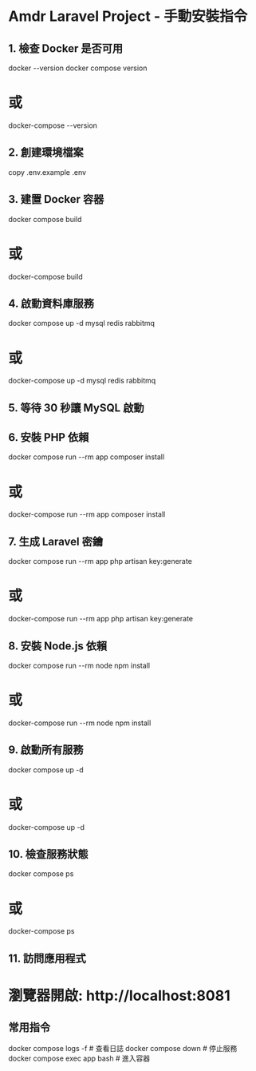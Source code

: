 # Amdr Laravel Project - 手動安裝指令

## 1. 檢查 Docker 是否可用
docker --version
docker compose version
# 或
docker-compose --version

## 2. 創建環境檔案
copy .env.example .env

## 3. 建置 Docker 容器
docker compose build
# 或
docker-compose build

## 4. 啟動資料庫服務
docker compose up -d mysql redis rabbitmq
# 或
docker-compose up -d mysql redis rabbitmq

## 5. 等待 30 秒讓 MySQL 啟動

## 6. 安裝 PHP 依賴
docker compose run --rm app composer install
# 或
docker-compose run --rm app composer install

## 7. 生成 Laravel 密鑰
docker compose run --rm app php artisan key:generate
# 或
docker-compose run --rm app php artisan key:generate

## 8. 安裝 Node.js 依賴
docker compose run --rm node npm install
# 或
docker-compose run --rm node npm install

## 9. 啟動所有服務
docker compose up -d
# 或
docker-compose up -d

## 10. 檢查服務狀態
docker compose ps
# 或
docker-compose ps

## 11. 訪問應用程式
# 瀏覽器開啟: http://localhost:8081

## 常用指令
docker compose logs -f           # 查看日誌
docker compose down             # 停止服務
docker compose exec app bash   # 進入容器